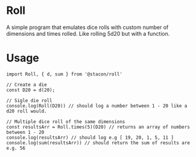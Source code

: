 # Roll
A simple program that emulates dice rolls with custom number of dimensions and times rolled. Like rolling 5d20 but with a function.

# Usage
```
import Roll, { d, sum } from '@stacon/roll'

// Create a die
const D20 = d(20);

// Sigle die roll
console.log(Roll(D20)) // should log a number between 1 - 20 like a d20 roll would.

// Multiple dice roll of the same dimensions
const resultsArr = Roll.times(5)(D20) // returns an array of numbers between 1 - 20
console.log(resultsArr) // should log e.g [ 19, 20, 1, 5, 11 ]
console.log(sum(resultsArr)) // should return the sum of results are e.g. 56
```
